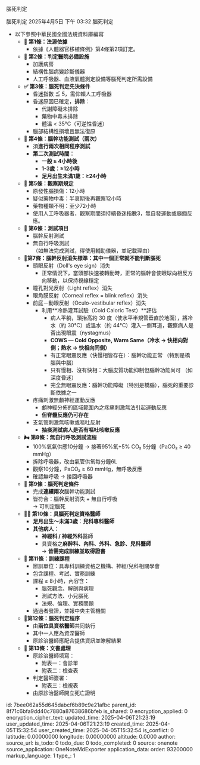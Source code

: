 腦死判定

腦死判定
2025年4月5日
下午 03:32
腦死判定
- 以下參照中華民國全國法規資料庫編寫
  - **📌 第1條：法源依據**
    - 依據《人體器官移植條例》第4條第2項訂定。
  - **🏥 第2條：判定醫院必備設施**
    - 加護病房
    - 結構性腦病變診斷儀器
    - 人工呼吸器、血液氣體測定設備等腦死判定所需設備
  - **✅ 第3條：腦死判定先決條件**
    - 昏迷指數 ≦ 5，需仰賴人工呼吸器
    - 昏迷原因已確定，**排除**：
      - 代謝障礙未排除
      - 藥物中毒未排除
      - 體溫 \< 35°C（可逆性昏迷）
    - 腦部結構性損壞且無法復原
  - **🧪 第4條：腦幹功能測試（兩次）**
    - 須**進行兩次相同程序測試**
    - **第二次測試時間：**
      - **一般 ≥ 4小時後**
      - **1-3歲：≥12小時**
      - **足月出生未滿1歲：≥24小時**
  - **👀 第5條：觀察期規定**
    - 原發性腦損傷：12小時
    - 疑似藥物中毒：半衰期後再觀察12小時
    - 藥物種類不明：至少72小時
    - 使用人工呼吸器者，觀察期間須持續昏迷指數3，無自發運動或癲癇反應。
  - **🧠 第6條：測試項目**
    - 腦幹反射測試
    - 無自行呼吸測試  
      （如無法完成測試，得使用輔助儀器，並記載理由）
  - **🧍‍第7條：腦幹反射消失標準：其中一個正常就不能判斷腦死**
    - 頭眼反射（Doll's eye sign）消失
      - 正常情況下，當頭部快速被轉動時，正常的腦幹會使眼球向相反方向移動，以保持視線穩定
    - 瞳孔對光反射（Light reflex）消失
    - 眼角膜反射（Corneal reflex = blink reflex）消失
    - 前庭－動眼反射（Oculo-vestibular reflex）消失
      - 利用**冷熱灌耳試驗（Cold Caloric Test）**評估
        - 病人平躺，頭抬高約 30 度（使水平半規管垂直於地面），將冷水（約 30°C）或溫水（約 44°C）灌入一側耳道，觀察病人是否出現眼震（nystagmus）
        - **COWS — Cold Opposite, Warm Same（冷水 → 快相向對側；熱水 → 快相向同側）**
        - 有正常眼震反應（快慢相皆存在）：腦幹功能正常 （特別是橋腦與中腦）
        - 只有慢相、沒有快相：大腦皮質功能抑制但腦幹功能尚可 （如深度昏迷）
        - 完全無眼震反應：腦幹功能障礙（特別是橋腦），腦死的重要診斷依據之一
    - 疼痛刺激無顱神經運動反應
      - 顱神經分佈的區域範圍內之疼痛刺激無法引起運動反應
      - **但脊髓反應仍可存在**
    - 支氣管刺激無咳嗽或嘔吐反射
      - **抽痰測試病人是否有嘔吐咳嗽反應**
  - **🌬️ 第8條：無自行呼吸測試流程**
    - 100%氧氣供應10分鐘 → 接著95%氧+5% CO₂ 5分鐘（PaCO₂ ≥ 40 mmHg）
    - 拆除呼吸器，改由氣管供氧每分鐘6L
    - 觀察10分鐘，PaCO₂ ≥ 60 mmHg，無呼吸反應
    - 確認無呼吸 → 接回呼吸器
  - **🧾 第9條：腦死判定條件**
    - 完成**連續兩次**腦幹功能測試
    - 皆符合：腦幹反射消失 + 無自行呼吸  
      → 可判定腦死
  - **👨‍⚕️ 第10條：具腦死判定資格醫師**
    - **足月出生～未滿3歲**：**兒科專科醫師**
    - **其他病人：**
      - **神經科 / 神經外科**醫師
      - 具資格之**麻醉科、內科、外科、急診、兒科醫師**  
        → **皆需完成訓練並取得證書**
  - **🏫 第11條：訓練課程**
    - 辦訓單位：具專科訓練資格之機構、神經/兒科相關學會
    - 包含課程、考試、實務訓練
    - 課程 ≥ 8小時，內容含：
      - 腦死觀念、解剖與病理
      - 測試方法、小兒腦死
      - 法規、倫理、實務問題
    - 通過者發證，並報中央主管機關
  - **🧑‍第12條：腦死判定程序**
    - 由**兩位具資格醫師**共同執行
    - 其中一人應為資深醫師
    - 原診治醫師應配合提供資訊並瞭解結果
  - **📄 第13條：文書處理**
    - 原診治醫師填寫：
      - 附表一：會診單
      - 附表二：檢查表
    - 判定醫師簽署：
      - 附表三：檢視表
    - 由原診治醫師開立死亡證明


id: 7bee062a55d645dabcf6b89c9e21afbc
parent_id: 8f71c6bfa9dd40c7880a87638686bfeb
is_shared: 0
encryption_applied: 0
encryption_cipher_text: 
updated_time: 2025-04-06T21:23:19
user_updated_time: 2025-04-06T21:23:19
created_time: 2025-04-05T15:32:54
user_created_time: 2025-04-05T15:32:54
is_conflict: 0
latitude: 0.00000000
longitude: 0.00000000
altitude: 0.0000
author: 
source_url: 
is_todo: 0
todo_due: 0
todo_completed: 0
source: onenote
source_application: OneNoteMdExporter
application_data: 
order: 93200000
markup_language: 1
type_: 1